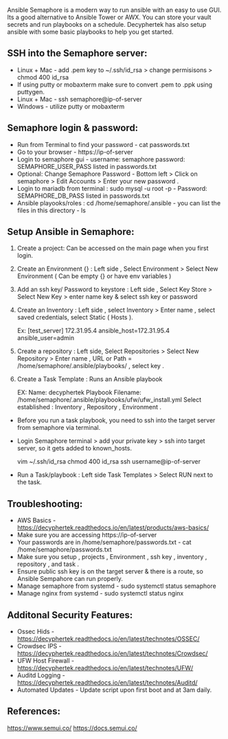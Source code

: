Ansible Semaphore is a modern way to run ansible with an easy to use GUI. Its a good alternative to Ansible Tower
or AWX. You can store your vault secrets and run playbooks on a schedule. Decyphertek has also setup ansible with 
some basic playbooks to help you get started. 

SSH into the Semaphore server:
------------------------------

* Linux + Mac - add .pem key to ~/.ssh/id_rsa > change permisisons > chmod 400 id_rsa
* If using putty or mobaxterm make sure to convert .pem to .ppk using puttygen.
* Linux + Mac - ssh semaphore@ip-of-server
* Windows - utilize putty or mobaxterm

Semaphore login & password:
------------------------------

* Run from Terminal to find your password - cat passwords.txt
* Go to your browser - https://ip-of-server
* Login to semaphore gui - username: semaphore password: SEMAPHORE_USER_PASS listed in passwords.txt
* Optional: Change Semaphore Password - Bottom left > Click on semaphore > Edit Accounts > Enter your new password . 
* Login to mariadb from terminal : sudo mysql -u root -p  - Password: SEMAPHORE_DB_PASS listed in passwords.txt
* Ansible playooks/roles : cd /home/semaphore/.ansible - you can list the files in this directory - ls 

Setup Ansible in Semaphore: 
---------------------------

1. Create a project:  Can be accessed on the main page when you first login.
2. Create an Environment {} : Left side , Select Environment > Select New Environment ( Can be empty {} or have env variables )
3. Add an ssh key/ Password to keystore : Left side , Select Key Store > Select New Key > enter name key & select ssh key or password
4. Create an Inventory : Left side , select Inventory > Enter name , select saved credentials, select Static ( Hosts ).

    Ex:
    [test_server]
    172.31.95.4 ansible_host=172.31.95.4 ansible_user=admin

5. Create a repository : Left side, Select Repositories > Select New Repository > Enter name , URL or Path = /home/semaphore/.ansible/playbooks/ , select key . 
6. Create a Task Template : Runs an Ansible playbook

    EX:
    Name: decyphertek
    Playbook Filename: /home/semaphore/.ansible/playbooks/ufw/ufw_install.yml
    Select established : Inventory , Repository , Environment . 

* Before you run a task playbook, you need to ssh into the target server from semaphore via terminal. 
* Login Semaphore terminal > add your private key > ssh into target server, so it gets added to known_hosts.

    vim ~/.ssh/id_rsa 
    chmod 400 id_rsa 
    ssh username@ip-of-server

* Run a Task/playbook : Left side Task Templates > Select RUN next to the task.


Troubleshooting:
-----------------

* AWS Basics - https://decyphertek.readthedocs.io/en/latest/products/aws-basics/
* Make sure you are accessing https://ip-of-server
* Your passwords are in /home/semaphore/passwords.txt - cat /home/semaphore/passwords.txt
* Make sure you setup , projects , Environment , ssh key , inventory , repository , and task . 
* Ensure public ssh key is on the target server & there is a route, so Ansible Sempahore can run properly.
* Manage semaphore from systemd - sudo systemctl status semaphore
* Manage nginx from systemd - sudo systemctl status nginx

Additonal Security Features:
----------------------------

* Ossec Hids - https://decyphertek.readthedocs.io/en/latest/technotes/OSSEC/
* Crowdsec IPS - https://decyphertek.readthedocs.io/en/latest/technotes/Crowdsec/
* UFW Host Firewall - https://decyphertek.readthedocs.io/en/latest/technotes/UFW/
* Auditd Logging - https://decyphertek.readthedocs.io/en/latest/technotes/Auditd/
* Automated Updates - Update script upon first boot and at 3am daily.

References:
------------

https://www.semui.co/
https://docs.semui.co/